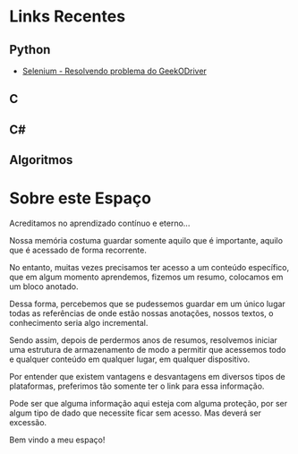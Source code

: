 # Links Recentes

## Python
- [Selenium - Resolvendo problema do GeekODriver](https://andrenevares.github.io/andrenevares/python/GeekODriver)

## C

## C#

## Algoritmos



# Sobre este Espaço
Acreditamos no aprendizado contínuo e eterno...

Nossa memória costuma guardar somente aquilo que é importante, aquilo que é acessado de forma recorrente.

No entanto, muitas vezes precisamos ter acesso a um conteúdo específico, que em algum momento aprendemos, fizemos um resumo, colocamos em um bloco anotado.

Dessa forma, percebemos que se pudessemos guardar em um único lugar todas as referências de onde estão nossas anotações, nossos textos, o conhecimento seria algo incremental.

Sendo assim, depois de perdermos anos de resumos, resolvemos iniciar uma estrutura de armazenamento de modo a permitir que acessemos todo e qualquer conteúdo em qualquer lugar, em qualquer dispositivo.

Por entender que existem vantagens e desvantagens em diversos tipos de plataformas, preferimos tão somente ter o link para essa informação.

Pode ser que alguma informação aqui esteja com alguma proteção, por ser algum tipo de dado que necessite ficar sem acesso.  Mas deverá ser excessão.

Bem vindo a meu espaço!

